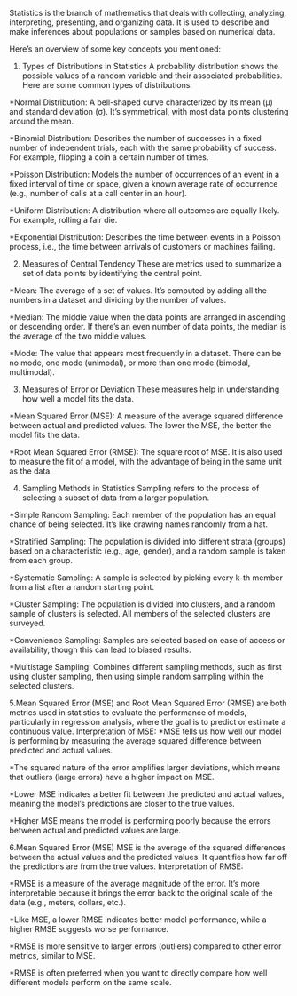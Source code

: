Statistics is the branch of mathematics that deals with collecting, analyzing, interpreting, presenting, and organizing data. It is used to describe and make inferences about populations or samples based on numerical data.

Here’s an overview of some key concepts you mentioned:

1. Types of Distributions in Statistics
A probability distribution shows the possible values of a random variable and their associated probabilities. Here are some common types of distributions:

*Normal Distribution: A bell-shaped curve characterized by its mean (µ) and standard deviation (σ). It’s symmetrical, with most data points clustering around the mean.

*Binomial Distribution: Describes the number of successes in a fixed number of independent trials, each with the same probability of success. For example, flipping a coin a certain number of times.

*Poisson Distribution: Models the number of occurrences of an event in a fixed interval of time or space, given a known average rate of occurrence (e.g., number of calls at a call center in an hour).

*Uniform Distribution: A distribution where all outcomes are equally likely. For example, rolling a fair die.

*Exponential Distribution: Describes the time between events in a Poisson process, i.e., the time between arrivals of customers or machines failing.

2. Measures of Central Tendency
These are metrics used to summarize a set of data points by identifying the central point.

*Mean: The average of a set of values. It’s computed by adding all the numbers in a dataset and dividing by the number of values.

*Median: The middle value when the data points are arranged in ascending or descending order. If there’s an even number of data points, the median is the average of the two middle values.

*Mode: The value that appears most frequently in a dataset. There can be no mode, one mode (unimodal), or more than one mode (bimodal, multimodal).

3. Measures of Error or Deviation
These measures help in understanding how well a model fits the data.

*Mean Squared Error (MSE): A measure of the average squared difference between actual and predicted values. The lower the MSE, the better the model fits the data.

*Root Mean Squared Error (RMSE): The square root of MSE. It is also used to measure the fit of a model, with the advantage of being in the same unit as the data.


4. Sampling Methods in Statistics
Sampling refers to the process of selecting a subset of data from a larger population.

*Simple Random Sampling: Each member of the population has an equal chance of being selected. It’s like drawing names randomly from a hat.

*Stratified Sampling: The population is divided into different strata (groups) based on a characteristic (e.g., age, gender), and a random sample is taken from each group.

*Systematic Sampling: A sample is selected by picking every k-th member from a list after a random starting point.

*Cluster Sampling: The population is divided into clusters, and a random sample of clusters is selected. All members of the selected clusters are surveyed.

*Convenience Sampling: Samples are selected based on ease of access or availability, though this can lead to biased results.

*Multistage Sampling: Combines different sampling methods, such as first using cluster sampling, then using simple random sampling within the selected clusters.


5.Mean Squared Error (MSE) and Root Mean Squared Error (RMSE) are both metrics used in statistics to evaluate the performance of models, particularly in regression analysis, where the goal is to predict or estimate a continuous value.
Interpretation of MSE:
*MSE tells us how well our model is performing by measuring the average squared difference between predicted and actual values.

*The squared nature of the error amplifies larger deviations, which means that outliers (large errors) have a higher impact on MSE.

*Lower MSE indicates a better fit between the predicted and actual values, meaning the model’s predictions are closer to the true values.

*Higher MSE means the model is performing poorly because the errors between actual and predicted values are large.

6.Mean Squared Error (MSE)
MSE is the average of the squared differences between the actual values and the predicted values. It quantifies how far off the predictions are from the true values.
Interpretation of RMSE:

*RMSE is a measure of the average magnitude of the error. It’s more interpretable because it brings the error back to the original scale of the data (e.g., meters, dollars, etc.).

*Like MSE, a lower RMSE indicates better model performance, while a higher RMSE suggests worse performance.

*RMSE is more sensitive to larger errors (outliers) compared to other error metrics, similar to MSE.

*RMSE is often preferred when you want to directly compare how well different models perform on the same scale.


